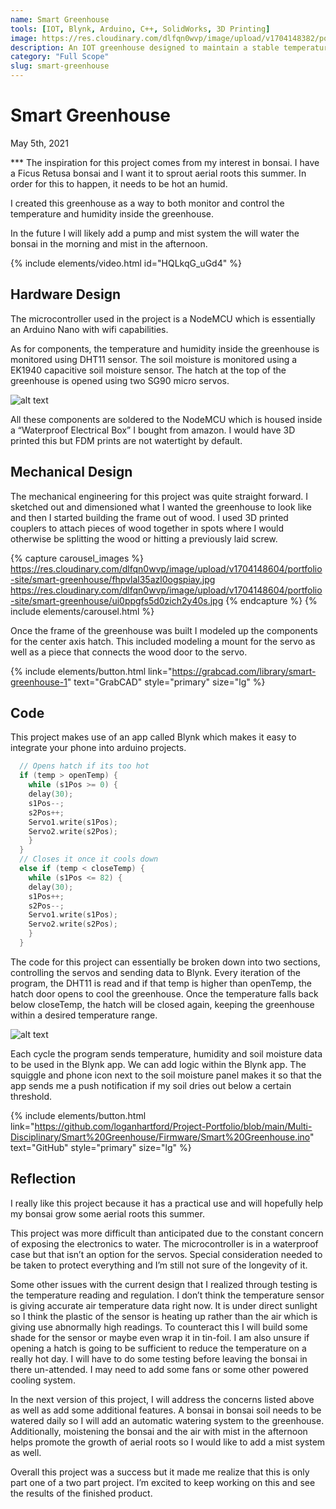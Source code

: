 ```yaml
---
name: Smart Greenhouse
tools: [IOT, Blynk, Arduino, C++, SolidWorks, 3D Printing]
image: https://res.cloudinary.com/dlfqn0wvp/image/upload/v1704148382/portfolio-site/smart-greenhouse/isqt0aitcngbdh7j5u1q.jpg
description: An IOT greenhouse designed to maintain a stable temperature and humidity.
category: "Full Scope"
slug: smart-greenhouse
---
```


# Smart Greenhouse
<p class="post-metadata text-muted">
  May 5th, 2021
</p>
***
The inspiration for this project comes from my interest in bonsai. I have a Ficus Retusa bonsai and I want it to sprout aerial roots this summer. In order for this to happen, it needs to be hot an humid.

I created this greenhouse as a way to both monitor and control the temperature and humidity inside the greenhouse.

In the future I will likely add a pump and mist system the will water the bonsai in the morning and mist in the afternoon.

{% include elements/video.html id="HQLkqG_uGd4" %}

## Hardware Design
The microcontroller used in the project is a NodeMCU which is essentially an Arduino Nano with wifi capabilities. 

As for components, the temperature and humidity inside the greenhouse is monitored using DHT11 sensor. The soil moisture is monitored using a EK1940 capacitive soil moisture sensor. The hatch at the top of the greenhouse is opened using two SG90 micro servos.

![alt text](https://res.cloudinary.com/dlfqn0wvp/image/upload/v1704149062/portfolio-site/smart-greenhouse/fn1pgvrz9s42z7aj3wgj.jpg "Greenhouse electronics")

All these components are soldered to the NodeMCU which is housed  inside a “Waterproof Electrical Box” I bought from amazon. I would have 3D printed this but  FDM prints are not watertight by default.

## Mechanical Design
The mechanical engineering for this project was quite straight forward. I sketched out and dimensioned what I wanted the greenhouse to look like and then I started building the frame out of wood. I used 3D printed couplers to attach pieces of wood together in spots where I would otherwise be splitting the wood or hitting a previously laid screw.

{% capture carousel_images %}
https://res.cloudinary.com/dlfqn0wvp/image/upload/v1704148604/portfolio-site/smart-greenhouse/fhpvlal35azl0ogspiay.jpg
https://res.cloudinary.com/dlfqn0wvp/image/upload/v1704148604/portfolio-site/smart-greenhouse/ui0ppgfs5d0zich2y40s.jpg
{% endcapture %}
{% include elements/carousel.html %}

Once the frame of the greenhouse was built I modeled up the components for the center axis hatch. This included modeling a mount for the servo as well as a piece that connects the wood door to the servo.

{% include elements/button.html link="https://grabcad.com/library/smart-greenhouse-1" text="GrabCAD" style="primary" size="lg" %}

## Code
This project makes use of an app called Blynk which makes it easy to integrate your phone into arduino projects.

```c++
  // Opens hatch if its too hot
  if (temp > openTemp) {
    while (s1Pos >= 0) {
    delay(30);
    s1Pos--;
    s2Pos++;
    Servo1.write(s1Pos);
    Servo2.write(s2Pos);
    }
  }
  // Closes it once it cools down
  else if (temp < closeTemp) {
    while (s1Pos <= 82) {
    delay(30);
    s1Pos++;
    s2Pos--;
    Servo1.write(s1Pos);
    Servo2.write(s2Pos);
    }
  }
```

The code for this project can essentially be broken down into two sections, controlling the servos and sending data to Blynk. Every iteration of the program, the DHT11 is read and if that temp is higher than openTemp, the hatch door opens to cool the greenhouse. Once the temperature falls back below closeTemp, the hatch will be closed again, keeping the greenhouse within a desired temperature range. 

![alt text](https://res.cloudinary.com/dlfqn0wvp/image/upload/v1704149830/portfolio-site/smart-greenhouse/ejylno3sklfeelzxdsuz.png "Screenshot of blynk app")

Each cycle the program sends temperature, humidity and soil moisture data to be used in the Blynk app. We can add logic within the Blynk app. The squiggle and phone icon next to the soil moisture panel makes it so that the app sends me a push notification if my soil dries out below a certain threshold.

{% include elements/button.html link="https://github.com/loganhartford/Project-Portfolio/blob/main/Multi-Disciplinary/Smart%20Greenhouse/Firmware/Smart%20Greenhouse.ino" text="GitHub" style="primary" size="lg" %}

## Reflection
I really like this project because it has a practical use and will hopefully help my bonsai grow some aerial roots this summer.

This project was more difficult than anticipated due to the constant concern of exposing the electronics to water. The microcontroller is in a waterproof case but that isn’t an option for the servos. Special consideration needed to be taken to protect everything and I’m still not sure of the longevity of it.

Some other issues with the current design that I realized through testing is the temperature reading and regulation. I don’t think the temperature sensor is giving accurate air temperature data right now. It is under direct sunlight so I think the plastic of the sensor is heating up rather than the air which is giving use abnormally high readings. To counteract this I will build some shade for the sensor or maybe even wrap it in tin-foil. I am also unsure if opening a hatch is going to be sufficient to reduce the temperature on a really hot day. I will have to do some testing before leaving the bonsai in there un-attended. I may need to add some fans or some other powered cooling system.

In the next version of this project, I will address the concerns listed above as well as add some additional features. A bonsai in bonsai soil needs to be watered daily so I will add an automatic watering system to the greenhouse. Additionally, moistening the bonsai and the air with mist in the afternoon helps promote the growth of aerial roots so I would like to add a mist system as well.

Overall this project was a success but it made me realize that this is only part one of a two part project. I’m excited to keep working on this and see the results of the finished product.
